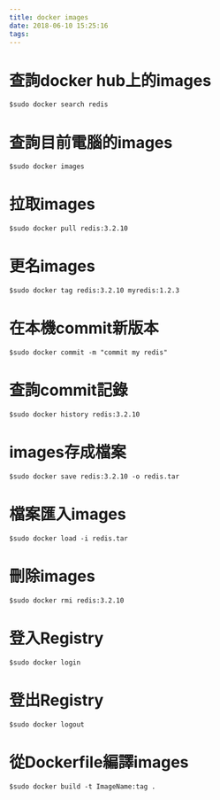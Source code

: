 ```yaml
---
title: docker images
date: 2018-06-10 15:25:16
tags:
---
```

# 查詢docker hub上的images
```
$sudo docker search redis
```

# 查詢目前電腦的images
```
$sudo docker images
```

# 拉取images
```
$sudo docker pull redis:3.2.10
```

# 更名images
```
$sudo docker tag redis:3.2.10 myredis:1.2.3
```

# 在本機commit新版本
```
$sudo docker commit -m "commit my redis"
```

# 查詢commit記錄
```
$sudo docker history redis:3.2.10
```

# images存成檔案
```
$sudo docker save redis:3.2.10 -o redis.tar
```

# 檔案匯入images
```
$sudo docker load -i redis.tar
```

# 刪除images
```
$sudo docker rmi redis:3.2.10
```

# 登入Registry
```
$sudo docker login
```

# 登出Registry
```
$sudo docker logout
```

# 從Dockerfile編譯images
```
$sudo docker build -t ImageName:tag .
```